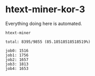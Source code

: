 # htext-miner-kor-3

Everything doing here is automated.

```
htext-miner

total: 8395/9855 (85.18518518518519%)

job0: 1516
job1: 1756
job2: 1657
job3: 1813
job4: 1653
```